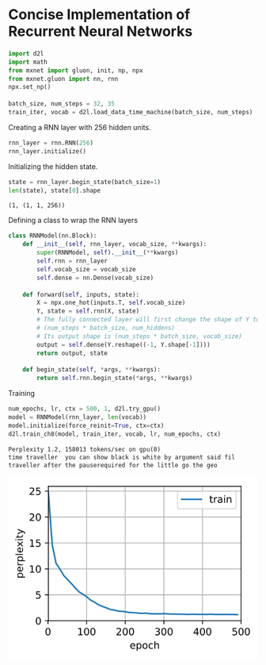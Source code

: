 
# Concise Implementation of Recurrent Neural Networks


```python
import d2l
import math
from mxnet import gluon, init, np, npx
from mxnet.gluon import nn, rnn
npx.set_np()

batch_size, num_steps = 32, 35
train_iter, vocab = d2l.load_data_time_machine(batch_size, num_steps)
```

Creating a RNN layer with 256 hidden units.


```python
rnn_layer = rnn.RNN(256)
rnn_layer.initialize()
```

Initializing the hidden state.


```python
state = rnn_layer.begin_state(batch_size=1)
len(state), state[0].shape
```




    (1, (1, 1, 256))



Defining a class to wrap the RNN layers


```python
class RNNModel(nn.Block):
    def __init__(self, rnn_layer, vocab_size, **kwargs):
        super(RNNModel, self).__init__(**kwargs)
        self.rnn = rnn_layer
        self.vocab_size = vocab_size
        self.dense = nn.Dense(vocab_size)

    def forward(self, inputs, state):
        X = npx.one_hot(inputs.T, self.vocab_size)
        Y, state = self.rnn(X, state)
        # The fully connected layer will first change the shape of Y to
        # (num_steps * batch_size, num_hiddens)
        # Its output shape is (num_steps * batch_size, vocab_size)
        output = self.dense(Y.reshape((-1, Y.shape[-1])))
        return output, state

    def begin_state(self, *args, **kwargs):
        return self.rnn.begin_state(*args, **kwargs)
```

Training


```python
num_epochs, lr, ctx = 500, 1, d2l.try_gpu()
model = RNNModel(rnn_layer, len(vocab))
model.initialize(force_reinit=True, ctx=ctx)
d2l.train_ch8(model, train_iter, vocab, lr, num_epochs, ctx)
```

    Perplexity 1.2, 158013 tokens/sec on gpu(0)
    time traveller  you can show black is white by argument said fil
    traveller after the pauserequired for the little go the geo



![svg](3-rnn-gluon_files/3-rnn-gluon_9_1.svg)

